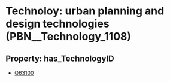 # Technoloy: __urban planning and design technologies__ (PBN__Technology_1108)

## Property: has_TechnologyID

* [Q63100](Q63100)

